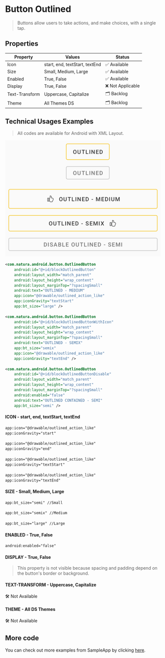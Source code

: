 # Button Outlined

> Buttons allow users to take actions, and make choices, with a single tap.



## Properties

| Property       | Values                    | Status             |
| -------------- | ------------------------- | ------------------ |
| Icon           | start, end, textStart, textEnd         | ✅  Available      |
| Size           | Small, Medium, Large      | ✅  Available      |
| Enabled        | True, False               | ✅  Available      |
| Display        | True, False               | ❌  Not Applicable |
| Text-Transform | Uppercase, Capitalize     | 🗂️  Backlog  |
| Theme          | All Themes DS             | 🗂️  Backlog  |


## Technical Usages Examples

> All codes are available for Android with XML Layout.

![](./images/button_outlined.png)

``` xml
<com.natura.android.button.OutlinedButton
    android:id="@+id/blockOutlinedButton"
    android:layout_width="match_parent"
    android:layout_height="wrap_content"
    android:layout_marginTop="?spacingSmall"
    android:text="OUTLINED - MEDIUM"
    app:icon="@drawable/outlined_action_like"
    app:iconGravity="textStart"
    app:bt_size="large" />

<com.natura.android.button.OutlinedButton
    android:id="@+id/blockOutlinedButtonWithIcon"
    android:layout_width="match_parent"
    android:layout_height="wrap_content"
    android:layout_marginTop="?spacingSmall"
    android:text="OUTLINED - SEMIX"
    app:bt_size="semix"
    app:icon="@drawable/outlined_action_like"
    app:iconGravity="textEnd" />

<com.natura.android.button.OutlinedButton
    android:id="@+id/blockOutlinedButtonDisable"
    android:layout_width="match_parent"
    android:layout_height="wrap_content"
    android:layout_marginTop="?spacingSmall"
    android:enabled="false"
    android:text="OUTLINED CONTAINED - SEMI"
    app:bt_size="semi" />
```


#### ICON - start, end, textStart, textEnd


``` xml
app:icon="@drawable/outlined_action_like"
app:iconGravity="start"

app:icon="@drawable/outlined_action_like"
app:iconGravity="end"

app:icon="@drawable/outlined_action_like"
app:iconGravity="textStart"

app:icon="@drawable/outlined_action_like"
app:iconGravity="textEnd"

```


#### SIZE - Small, Medium, Large

``` xml
app:bt_size="semi" //Small

app:bt_size="semix" //Medium

app:bt_size="large" //Large
```


#### ENABLED - True, False

``` xml
android:enabled="false"
```


#### DISPLAY - True, False

> This property is not visible because spacing and padding depend on the button's border or background.



#### TEXT-TRANSFORM - Uppercase, Capitalize

🛠️ Not Available 



#### THEME - All DS Themes

🛠️ Not Available 


## More code
You can check out more examples from SampleApp by clicking [here](https://github.com/natura-cosmeticos/natds-android/tree/master/sample/src/main/res/layout/activity_button.xml).

